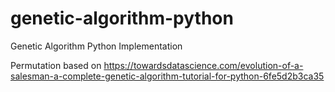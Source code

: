 # genetic-algorithm-python
Genetic Algorithm Python Implementation

Permutation based on https://towardsdatascience.com/evolution-of-a-salesman-a-complete-genetic-algorithm-tutorial-for-python-6fe5d2b3ca35
